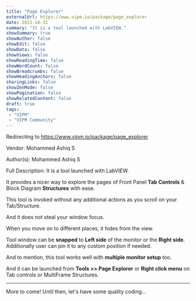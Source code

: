 ```yaml
---
title: "Page Explorer"
externalUrl: https://www.vipm.io/package/page_explorer
date: 2021-10-31
summary: "It is a tool launched with LabVIEW."
showSummary: true
showAuthor: false
showEdit: false
showData: false
showViews: false
showReadingTime: false
showWordCount: false
showBreadcrumbs: false
showHeadingAnchors: false
sharingLinks: false
showZenMode: false
showPagination: false
showRelatedContent: false
draft: true
tags:
 - "VIPM"
 - "VIPM Community"
---
```


Redirecting to https://www.vipm.io/package/page_explorer

Vendor: Mohammed Ashiq S

Author(s): Mohammed Ashiq S
 
Full Description:
It is a tool launched with LabVIEW.

It provides a nicer way to explore the pages of Front Panel **Tab Controls** & Block Diagram **Structures** with ease.

This tool is invoked without any additional actions as you scroll on your Tab/Structure.

And it does not steal your window focus.

When you move on to different places, it hides from the view.

Tool window can be **snapped** to **Left side** of the monitor or the **Right side**.
Additionally user can pin it to any custom position if needed.

And to mention, this tool works well with **multiple monitor setup** too.


And it can be launched from **Tools >> Page Explorer** or **Right click menu** on Tab controls or MultiFrame Structures.

-------------------------------------
More to come!
Until then, let's have some quality coding...